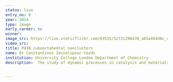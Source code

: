 ```yaml
---
status: live
entry_no: 8
year: 2014
type: image 
early_career: no 
winner: 
image_src: https://live.staticflickr.com/65535/52721200439_a85a464d8c_c_d.jpg
video_src: 
title: Pd38 cubooctahedral nanclusters
name: Dr Constantinos Zeinalipour-Yazdi
institution: University College London Department of Chemistry
description:  The study of dynamic processes in catalysis and materials chemistry using accurate quantum mechanical calculations is a computationally demanding process. The high performance computing resources offered by ARCHER through the Materials Chemistry Consortium are pivotal for the performance of such calculations. In this study we explore through hybrid-DFT molecular dynamics simulations the spatial and time evolution of adsorbates on the surface of nanoclusters. This research has resulted in fascinating simulations with respect to the dynamic motion of adsorbates on the surface of nanoparticles at high coverages.

  
---
```

